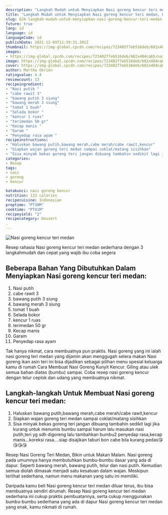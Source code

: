 ```yaml
---
description: "Langkah Mudah untuk Menyiapkan Nasi goreng kencur teri medan, Lezat"
title: "Langkah Mudah untuk Menyiapkan Nasi goreng kencur teri medan, Lezat"
slug: 624-langkah-mudah-untuk-menyiapkan-nasi-goreng-kencur-teri-medan-lezat
future: true
lang: id
language: id
languageCode: id
publishDate: 2021-12-09T11:39:31.301Z 
thumbnail: https://img-global.cpcdn.com/recipes/723402f7eb516deb/682x484cq65/nasi-goreng-kencur-teri-medan-foto-resep-utama.png
images:
- https://img-global.cpcdn.com/recipes/723402f7eb516deb/682x484cq65/nasi-goreng-kencur-teri-medan-foto-resep-utama.png
image: https://img-global.cpcdn.com/recipes/723402f7eb516deb/682x484cq65/nasi-goreng-kencur-teri-medan-foto-resep-utama.png
cover: https://img-global.cpcdn.com/recipes/723402f7eb516deb/682x484cq65/nasi-goreng-kencur-teri-medan-foto-resep-utama.png
author: Martha Obrien
ratingvalue: 4.4
reviewcount: 13
recipeingredient:
- "Nasi putih "
- "cabe rawit 3"
- "bawang putih 3 siung"
- "bawang merah 3 siung"
- "tomat 1 buah"
- "Selada bokor "
- "kencur 1 ruas"
- "terimedan 50 gr"
- "Kecap manis "
- "Garam "
- "Penyedap rasa ayam "
recipeinstructions:
- "Haluskan bawang putih,bawang merah,cabe merah/cabe rawit,kencur"
- "Siapkan wajan goreng teri medan sampai coklat/matang sisihkan"
- "Sisa minyak bekas goreng teri jangan dibuang tambahin sedikit lagi jika kurang untuk menumis bumbu sampai harum lalu masukan nasi putih,teri yg sdh digoreng lalu tambahkan bumbu2 penyedap rasa,kecap manis...koreksi rasa....siap disajikan taburi bon cabe bila kurang pedas😘😘😘😘"
categories:
- Resep
tags:
- nasi
- goreng
- kencur

katakunci: nasi goreng kencur 
nutrition: 123 calories
recipecuisine: Indonesian
preptime: "PT30M"
cooktime: "PT41M"
recipeyield: "2"
recipecategory: Dessert
. 
---
```



![Nasi goreng kencur teri medan](https://img-global.cpcdn.com/recipes/723402f7eb516deb/682x484cq65/nasi-goreng-kencur-teri-medan-foto-resep-utama.png)

Resep rahasia Nasi goreng kencur teri medan  sederhana dengan 3 langkahmudah dan cepat yang wajib ibu coba segera

<!--inarticleads1-->

## Beberapa Bahan Yang Dibutuhkan Dalam Menyiapkan Nasi goreng kencur teri medan:

1. Nasi putih 
1. cabe rawit 3
1. bawang putih 3 siung
1. bawang merah 3 siung
1. tomat 1 buah
1. Selada bokor 
1. kencur 1 ruas
1. terimedan 50 gr
1. Kecap manis 
1. Garam 
1. Penyedap rasa ayam 

Tak hanya nikmat, cara membuatnya pun praktis. Nasi goreng yang ini ialah nasi goreng teri medan yang dijamin akan menggugah selera makan Nasi goreng ikan asin teri ini bisa dijadikan sebagai pilihan menu spesial keluarga kamu di rumah Cara Membuat Nasi Goreng Kunyit Kencur. Giling atau ulek semua bahan diatas (bumbu) sampai. Coba resep nasi goreng kencur dengan telur ceplok dan udang yang membuatnya nikmat. 

<!--inarticleads2-->

## Langkah-langkah Untuk Membuat Nasi goreng kencur teri medan:

1. Haluskan bawang putih,bawang merah,cabe merah/cabe rawit,kencur
1. Siapkan wajan goreng teri medan sampai coklat/matang sisihkan
1. Sisa minyak bekas goreng teri jangan dibuang tambahin sedikit lagi jika kurang untuk menumis bumbu sampai harum lalu masukan nasi putih,teri yg sdh digoreng lalu tambahkan bumbu2 penyedap rasa,kecap manis...koreksi rasa....siap disajikan taburi bon cabe bila kurang pedas😘😘😘😘


Resep Nasi Goreng Teri Medan, Bikin untuk Makan Malam. Nasi goreng pada umumnya hanya membutuhkan bumbu-bumbu dasar yang ada di dapur. Seperti bawang merah, bawang putih, telur dan nasi putih. Kemudian semua diolah dimasak menjadi satu kesatuan dalam wajan. Meskipun terlihat sederhana, namun menu makanan yang satu ini memiliki. 

Daripada kamu beli  Nasi goreng kencur teri medan  diluar terus, ibu  bisa membuatnya sendiri dirumah. Resep  Nasi goreng kencur teri medan  sederhana ini cukup praktis pembuatannya, serta cukup menggunakan bumbu-bumbu sederhana yang ada di dapur  Nasi goreng kencur teri medan  yang enak, kamu nikmati di rumah.
